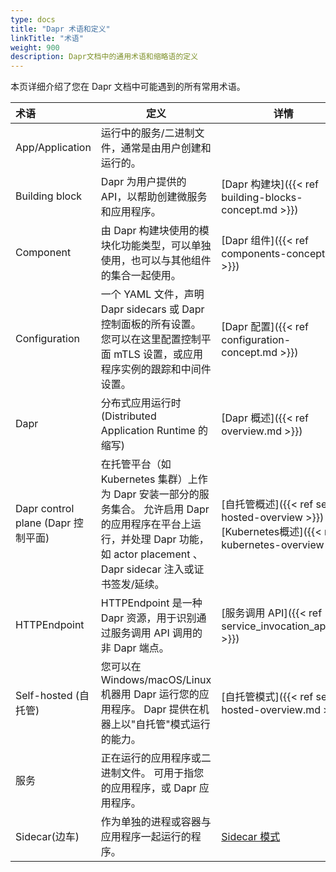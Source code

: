 ```yaml
---
type: docs
title: "Dapr 术语和定义"
linkTitle: "术语"
weight: 900
description: Dapr文档中的通用术语和缩略语的定义
---
```


本页详细介绍了您在 Dapr 文档中可能遇到的所有常用术语。

| 术语                             | 定义                                                                                                                       | 详情                                                                                                   |
|:------------------------------ | ------------------------------------------------------------------------------------------------------------------------ | ---------------------------------------------------------------------------------------------------- |
| App/Application                | 运行中的服务/二进制文件，通常是由用户创建和运行的。                                                                                               |                                                                                                      |
| Building block                 | Dapr 为用户提供的 API，以帮助创建微服务和应用程序。                                                                                           | [Dapr 构建块]({{< ref building-blocks-concept.md >}})                                                   |
| Component                      | 由 Dapr 构建块使用的模块化功能类型，可以单独使用，也可以与其他组件的集合一起使用。                                                                             | [Dapr 组件]({{< ref components-concept.md >}})                                                         |
| Configuration                  | 一个 YAML 文件，声明 Dapr sidecars 或 Dapr 控制面板的所有设置。 您可以在这里配置控制平面 mTLS 设置，或应用程序实例的跟踪和中间件设置。                                     | [Dapr 配置]({{< ref configuration-concept.md >}})                                                      |
| Dapr                           | 分布式应用运行时(Distributed Application Runtime 的缩写)                                                                            | [Dapr 概述]({{< ref overview.md >}})                                                                   |
| Dapr control plane (Dapr 控制平面) | 在托管平台（如 Kubernetes 集群）上作为 Dapr 安装一部分的服务集合。 允许启用 Dapr 的应用程序在平台上运行，并处理 Dapr 功能，如 actor placement 、Dapr sidecar 注入或证书签发/延续。 | [自托管概述]({{< ref self-hosted-overview >}})<br />[Kubernetes概述]({{< ref kubernetes-overview >}}) |
| HTTPEndpoint                   | HTTPEndpoint 是一种 Dapr 资源，用于识别通过服务调用 API 调用的非 Dapr 端点。                                                                    | [服务调用 API]({{< ref service_invocation_api.md >}})                                                    |
| Self-hosted (自托管)              | 您可以在 Windows/macOS/Linux 机器用 Dapr 运行您的应用程序。 Dapr 提供在机器上以"自托管"模式运行的能力。                                                    | [自托管模式]({{< ref self-hosted-overview.md >}})                                                         |
| 服务                             | 正在运行的应用程序或二进制文件。 可用于指您的应用程序，或 Dapr 应用程序。                                                                                 |                                                                                                      |
| Sidecar(边车)                    | 作为单独的进程或容器与应用程序一起运行的程序。                                                                                                  | [Sidecar 模式](https://docs.microsoft.com/azure/architecture/patterns/sidecar)                         |

